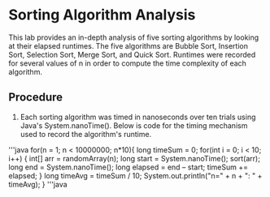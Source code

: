# Sorting Algorithm Analysis

This lab provides an in-depth analysis of five sorting algorithms by looking at their elapsed runtimes. The five algorithms are Bubble Sort, Insertion Sort, Selection Sort, Merge Sort, and Quick Sort. Runtimes were recorded for several values of n in order to compute the time complexity of each algorithm.

## Procedure

1. Each sorting algorithm was timed in nanoseconds over ten trials using Java's System.nanoTime(). Below is code for the timing mechanism used to record the algorithm's runtime.

'''java
for(n = 1; n < 10000000; n*10){
        long timeSum = 0;
        for(int i = 0; i < 10; i++) {
            int[] arr = randomArray(n);
            long start = System.nanoTime();
            sort(arr);
            long end = System.nanoTime();
            long elapsed = end – start;
            timeSum += elapsed;
        }
        long timeAvg = timeSum / 10;
        System.out.println("n=" + n + ": " + timeAvg);
    }
'''java
